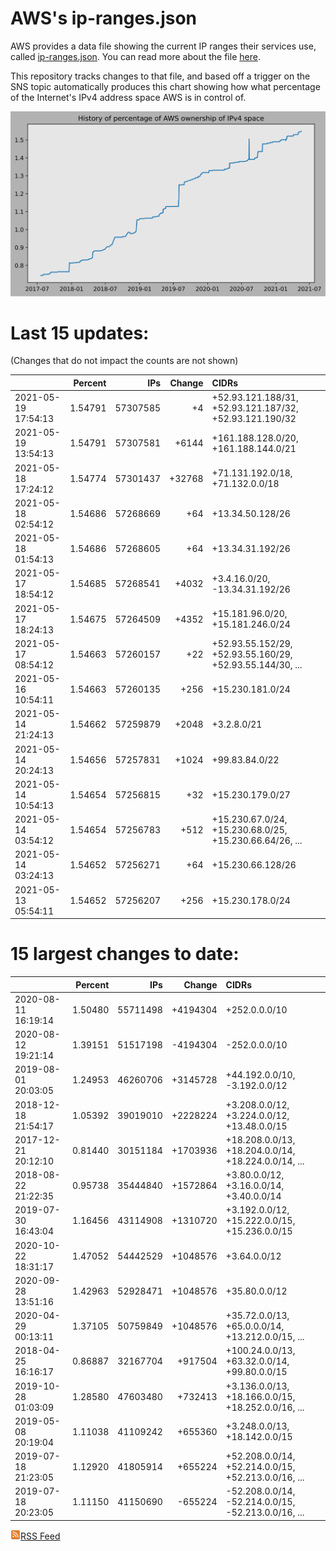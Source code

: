 # AWS's ip-ranges.json

AWS provides a data file showing the current IP ranges their
services use, called [ip-ranges.json](https://ip-ranges.amazonaws.com/ip-ranges.json).  You 
can read more about the file [here](https://docs.aws.amazon.com/general/latest/gr/aws-ip-ranges.html).

This repository tracks changes to that file, and based off a trigger on the SNS topic 
automatically produces this chart showing how what percentage of the Internet's IPv4 
address space AWS is in control of.

![History of AWS](history_count.svg)

# Last 15 updates:

(Changes that do not impact the counts are not shown)

| | Percent | IPs | Change | CIDRs |
| :--- | ---: | ---: | ---: | :--- |
| 2021-05-19 17:54:13 | 1.54791 | 57307585 | +4 | +52.93.121.188/31, +52.93.121.187/32, +52.93.121.190/32 |
| 2021-05-19 13:54:13 | 1.54791 | 57307581 | +6144 | +161.188.128.0/20, +161.188.144.0/21 |
| 2021-05-18 17:24:12 | 1.54774 | 57301437 | +32768 | +71.131.192.0/18, +71.132.0.0/18 |
| 2021-05-18 02:54:12 | 1.54686 | 57268669 | +64 | +13.34.50.128/26 |
| 2021-05-18 01:54:13 | 1.54686 | 57268605 | +64 | +13.34.31.192/26 |
| 2021-05-17 18:54:12 | 1.54685 | 57268541 | +4032 | +3.4.16.0/20, -13.34.31.192/26 |
| 2021-05-17 18:24:13 | 1.54675 | 57264509 | +4352 | +15.181.96.0/20, +15.181.246.0/24 |
| 2021-05-17 08:54:12 | 1.54663 | 57260157 | +22 | +52.93.55.152/29, +52.93.55.160/29, +52.93.55.144/30, ... |
| 2021-05-16 10:54:11 | 1.54663 | 57260135 | +256 | +15.230.181.0/24 |
| 2021-05-14 21:24:13 | 1.54662 | 57259879 | +2048 | +3.2.8.0/21 |
| 2021-05-14 20:24:13 | 1.54656 | 57257831 | +1024 | +99.83.84.0/22 |
| 2021-05-14 10:54:13 | 1.54654 | 57256815 | +32 | +15.230.179.0/27 |
| 2021-05-14 03:54:12 | 1.54654 | 57256783 | +512 | +15.230.67.0/24, +15.230.68.0/25, +15.230.66.64/26, ... |
| 2021-05-14 03:24:13 | 1.54652 | 57256271 | +64 | +15.230.66.128/26 |
| 2021-05-13 05:54:11 | 1.54652 | 57256207 | +256 | +15.230.178.0/24 |


# 15 largest changes to date:

| | Percent | IPs | Change | CIDRs |
| :--- | ---: | ---: | ---: | :--- |
| 2020-08-11 16:19:14 | 1.50480 | 55711498 | +4194304 | +252.0.0.0/10 |
| 2020-08-12 19:21:14 | 1.39151 | 51517198 | -4194304 | -252.0.0.0/10 |
| 2019-08-01 20:03:05 | 1.24953 | 46260706 | +3145728 | +44.192.0.0/10, -3.192.0.0/12 |
| 2018-12-18 21:54:17 | 1.05392 | 39019010 | +2228224 | +3.208.0.0/12, +3.224.0.0/12, +13.48.0.0/15 |
| 2017-12-21 20:12:10 | 0.81440 | 30151184 | +1703936 | +18.208.0.0/13, +18.204.0.0/14, +18.224.0.0/14, ... |
| 2018-08-22 21:22:35 | 0.95738 | 35444840 | +1572864 | +3.80.0.0/12, +3.16.0.0/14, +3.40.0.0/14 |
| 2019-07-30 16:43:04 | 1.16456 | 43114908 | +1310720 | +3.192.0.0/12, +15.222.0.0/15, +15.236.0.0/15 |
| 2020-10-22 18:31:17 | 1.47052 | 54442529 | +1048576 | +3.64.0.0/12 |
| 2020-09-28 13:51:16 | 1.42963 | 52928471 | +1048576 | +35.80.0.0/12 |
| 2020-04-29 00:13:11 | 1.37105 | 50759849 | +1048576 | +35.72.0.0/13, +65.0.0.0/14, +13.212.0.0/15, ... |
| 2018-04-25 16:16:17 | 0.86887 | 32167704 | +917504 | +100.24.0.0/13, +63.32.0.0/14, +99.80.0.0/15 |
| 2019-10-28 01:03:09 | 1.28580 | 47603480 | +732413 | +3.136.0.0/13, +18.166.0.0/15, +18.252.0.0/16, ... |
| 2019-05-08 20:19:04 | 1.11038 | 41109242 | +655360 | +3.248.0.0/13, +18.142.0.0/15 |
| 2019-07-18 21:23:05 | 1.12920 | 41805914 | +655224 | +52.208.0.0/14, +52.214.0.0/15, +52.213.0.0/16, ... |
| 2019-07-18 20:23:05 | 1.11150 | 41150690 | -655224 | -52.208.0.0/14, -52.214.0.0/15, -52.213.0.0/16, ... |


[![RSS Icon](rss-icon.png)RSS Feed](https://raw.githubusercontent.com/seligman/aws-ip-ranges/master/rss.xml)
